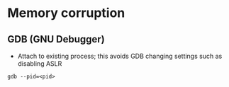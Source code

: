 # Memory corruption

## GDB (GNU Debugger)

- Attach to existing process; this avoids GDB changing settings such as disabling ASLR

```
gdb --pid=<pid>
```
